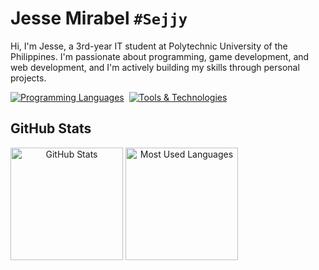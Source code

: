 # Jesse Mirabel `#Sejjy`
Hi, I'm Jesse, a 3rd-year IT student at Polytechnic University of the Philippines. I'm passionate about programming, game development, and web development, and I'm actively building my skills through personal projects.

<div align="center" style="display: flex; flex-wrap: wrap;">
  <a href="https://github.com/Sejjy">
    <img src="https://skillicons.dev/icons?i=c,cpp,css,html,java,py&theme=dark&perline=6" alt="Programming Languages" /></a>
    &nbsp;&nbsp;
  <a href="https://github.com/Sejjy">
    <img src="https://skillicons.dev/icons?i=arch,git,vscode&theme=dark&perline=3" alt="Tools & Technologies" /></a>
</div>

## GitHub Stats
<div align="center" style="display: flex; flex-wrap: wrap;">
  <a href="https://github.com/Sejjy">
    <img height="180em" src="https://github-readme-stats.vercel.app/api?username=Sejjy&custom_title=Jesse%27s%20GitHub%20Stats&hide_title=true&show_icons=true&theme=dark&bg_color=00000000&ring_color=6FE78B&border_radius=15&card_width=200px&include_all_commits=true" alt="GitHub Stats" /></a>
    &nbsp;
  <a href="https://github.com/Sejjy">
    <img height="180em" src="https://github-readme-stats.vercel.app/api/top-langs/?username=Sejjy&layout=compact&langs_count=10&theme=dark&bg_color=00000000&border_radius=15&size_weight=0.5&count_weight=0.5" alt="Most Used Languages" /></a>
</div>

<!--
## Top Repositories
[![Readme Card](https://github-readme-stats.vercel.app/api/pin/?username=Sejjy&repo=MechaBar&theme=dark&bg_color=00000000&border_radius=15)](https://github.com/Sejjy/MechaBar)
-->
